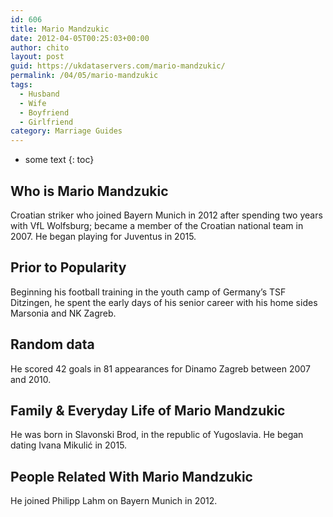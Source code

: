 ```yaml
---
id: 606
title: Mario Mandzukic
date: 2012-04-05T00:25:03+00:00
author: chito
layout: post
guid: https://ukdataservers.com/mario-mandzukic/
permalink: /04/05/mario-mandzukic
tags:
  - Husband
  - Wife
  - Boyfriend
  - Girlfriend
category: Marriage Guides
---
```


* some text
{: toc}
          
          
## Who is  Mario Mandzukic
                  
                  
                  
Croatian striker who joined Bayern Munich in 2012 after spending two years with VfL Wolfsburg; became a member of the Croatian national team in 2007. He began playing for Juventus in 2015. 
                  
                
                
                
## Prior to Popularity 
                  
                  
                  
Beginning his football training in the youth camp of Germany&#8217;s TSF Ditzingen, he spent the early days of his senior career with his home sides Marsonia and NK Zagreb.
                  
                
                
                
## Random data 
                  
                  
                  
He scored 42 goals in 81 appearances for Dinamo Zagreb between 2007 and 2010.
                  
                
                
                
## Family & Everyday Life of Mario Mandzukic
                  
                  
                  
He was born in Slavonski Brod, in the republic of Yugoslavia. He began dating Ivana Mikulić in 2015. 
                  
                
                
                
## People Related With  Mario Mandzukic
                  
                  
                  
He joined Philipp Lahm on Bayern Munich in 2012.
                  
                
              
            
          
          
          
    
    
  
